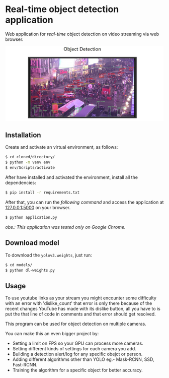 # Real-time object detection application

Web application for _real-time_ object detection on video streaming via web browser.

![layout](_source/layout.jpg)

## Installation

Create and activate an virtual environment, as follows:

```bash
$ cd cloned/directory/
$ python -m venv env
$ env/Scripts/activate
```

After have installed and activated the environment, install all the dependencies:

```bash
$ pip install -r requirements.txt
```

After that, you can run the _following command_ and access the application at [127.0.0.1:5000](http://127.0.0.1:5000/) on your browser.

```bash
$ python application.py
```

*obs.: This application was tested only on *Google Chrome*.*

## Download model

To download the `yolov3.weights`, just run:

```bash
$ cd models/
$ python dl-weights.py
```

## Usage

To use youtube links as your stream you might encounter some difficulty with an error with 'dislike_count' that error is only there because of the recent changes YouTube has made with its dislike button, all you have to is put the that line of code in comments and that error should get resolved. 

This program can be used for object detection on multiple cameras. 

You can make this an even bigger project by:
- Setting a limit on FPS so your GPU can process more cameras.
- Setting different kinds of settings for each camera you add.
- Building a detection alert/log for any specific obejct or person.
- Adding different algorithms other than YOLO eg.- Mask-RCNN, SSD, Fast-RCNN.
- Training the algorithm for a specific object for better accuracy.

